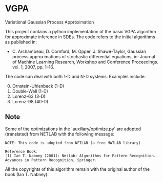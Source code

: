 VGPA
======

Variational Gaussian Process Approximation

This project contains a python implementation of the basic VGPA algorithm for approximate inference in SDEs.
The code refers to the initial algorithms as published in:

* C. Archambeau, D. Cornford, M. Opper, J. Shawe-Taylor, Gaussian process approximations of stochastic differential equations,
in: Journal of Machine Learning Research, Workshop and Conference Proceedings. vol. 1, 2007, pp. 1–16.

The code can deal with both 1-D and N-D systems. Examples include:

0. Ornstein-Uhlenbeck (1-D)
0. Double-Well (1-D)
0. Lorenz-63 (3-D)
0. Lorenz-98 (40-D)

Note
----

Some of the optimizations in the 'auxiliary/optimize.py' are adopted (translated) from NETLAB with the following message:

    NOTE: This code is adopted from NETLAB (a free MATLAB library)
    
    Reference Book:
    (1) Ian T. Nabney (2001): Netlab: Algorithms for Pattern Recognition. Advances in Pattern Recognition, Springer.

All the copyrights of this algorithm remain with the original author of the book (Ian T. Nabney).

